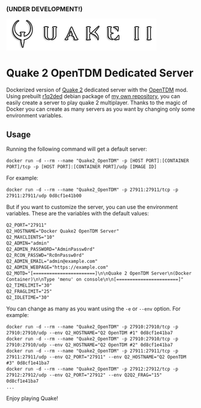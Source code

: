 
### (UNDER DEVELOPMENT!)

![Quake 2 logo](q2logo.png)

# Quake 2 OpenTDM Dedicated Server

Dockerized version of [Quake 2](https://es.wikipedia.org/wiki/Quake_II)  dedicated server with the [OpenTDM](http://opentdm.net/) mod. Using prebuilt [r1q2ded](https://github.com/tastyspleen/r1q2-archive) debian package of [my own repository](https://apt.fortu.io/en.index.html), you can easily create a server to play quake 2 multiplayer. Thanks to the magic of Docker you can create as many servers as you want by changing only some environment variables.

## Usage

Running the following command will get a default server:

```
docker run -d --rm --name "Quake2_OpenTDM" -p [HOST PORT]:[CONTAINER PORT]/tcp -p [HOST PORT]:[CONTAINER PORT]/udp [IMAGE ID]
```

For example:

```
docker run -d --rm --name "Quake2_OpenTDM" -p 27911:27911/tcp -p 27911:27911/udp 0d8cf1e41b00
```

But if you want to customize the server, you can use the environment variables. These are the variables with the default values:

```
Q2_PORT="27911"
Q2_HOSTNAME="Docker Quake2 OpenTDM Server"
Q2_MAXCLIENTS="10"
Q2_ADMIN="admin"
Q2_ADMIN_PASSWORD="AdminPassw0rd"
Q2_RCON_PASSWD="Rc0nPassw0rd"
Q2_ADMIN_EMAIL="admin@example.com"
Q2_ADMIN_WEBPAGE="https://example.com"
Q2_MOTD="[=======================]\n\nQuake 2 OpenTDM Server\n(Docker Container)\n\nType 'menu' on console\n\n[=======================]"
Q2_TIMELIMIT="30"
Q2_FRAGLIMIT="25"
Q2_IDLETIME="30"
```

You can change as many as you want using the `-e` or `--env` option. For example:

```
docker run -d --rm --name "Quake2_OpenTDM" -p 27910:27910/tcp -p 27910:27910/udp --env Q2_HOSTNAME="Q2 OpenTDM #1" 0d8cf1e41ba7
docker run -d --rm --name "Quake2_OpenTDM" -p 27910:27910/tcp -p 27910:27910/udp --env Q2_HOSTNAME="Q2 OpenTDM #2" 0d8cf1e41ba7
docker run -d --rm --name "Quake2_OpenTDM" -p 27911:27911/tcp -p 27911:27911/udp --env Q2_PORT="27911" --env Q2_HOSTNAME="Q2 OpenTDM #3" 0d8cf1e41ba7
docker run -d --rm --name "Quake2_OpenTDM" -p 27912:27912/tcp -p 27912:27912/udp --env Q2_PORT="27912" --env Q2Q2_FRAG="15" 0d8cf1e41ba7
...
```

Enjoy playing Quake!
